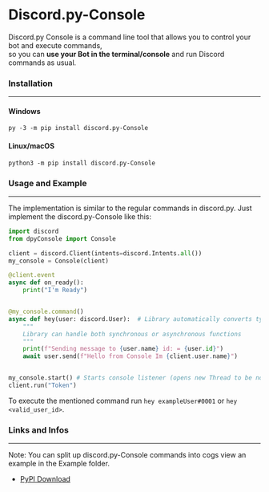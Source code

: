 # Discord.py-Console
Discord.py Console is a command line tool that allows you to control your bot and execute commands,  
so you can **use your Bot in the terminal/console** and run Discord commands as usual.


### Installation
----------

#### Windows
`py -3 -m pip install discord.py-Console`

#### Linux/macOS
`python3 -m pip install discord.py-Console`


### Usage and Example
----------

The implementation is similar to the regular commands in discord.py.
Just implement the discord.py-Console like this:

```python
import discord
from dpyConsole import Console

client = discord.Client(intents=discord.Intents.all())
my_console = Console(client)

@client.event
async def on_ready():
    print("I'm Ready")


@my_console.command()
async def hey(user: discord.User):  # Library automatically converts type annotations, just like in discord.py
    """
    Library can handle both synchronous or asynchronous functions
    """
    print(f"Sending message to {user.name} id: = {user.id}")
    await user.send(f"Hello from Console Im {client.user.name}")


my_console.start() # Starts console listener (opens new Thread to be nonblocking)
client.run("Token")
```
To execute the mentioned command run ``hey exampleUser#0001`` or ``hey <valid_user_id>``.


### Links and Infos
----------

Note: You can split up discord.py-Console commands into cogs view an example in the Example folder.
- [PyPI Download](https://pypi.org/project/discord.py-Console)
